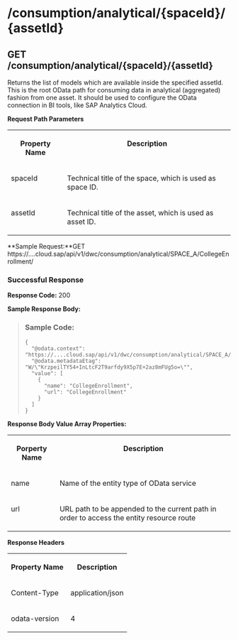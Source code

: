 <!-- loiofdd11b5e7a0a42e0965fe09d775d3843 -->

# /consumption/analytical/\{spaceId\}/\{assetId\}



<a name="loiofdd11b5e7a0a42e0965fe09d775d3843__section_dbb_thb_55b"/>

## GET /consumption/analytical/\{spaceId\}/\{assetId\}

Returns the list of models which are available inside the specified assetId. This is the root OData path for consuming data in analytical \(aggregated\) fashion from one asset. It should be used to configure the OData connection in BI tools, like SAP Analytics Cloud.

**Request Path Parameters**


<table>
<tr>
<th valign="top">

Property Name



</th>
<th valign="top">

Description



</th>
</tr>
<tr>
<td valign="top">

spaceId



</td>
<td valign="top">

Technical title of the space, which is used as space ID.



</td>
</tr>
<tr>
<td valign="top">

assetId



</td>
<td valign="top">

Technical title of the asset, which is used as asset ID.



</td>
</tr>
</table>

**Sample Request:**GET https://....cloud.sap/api/v1/dwc/consumption/analytical/SPACE\_A/CollegeEnrollment/



### Successful Response

**Response Code:** 200

**Sample Response Body:**

> ### Sample Code:  
> ```
> {
>   "@odata.context": "https://....cloud.sap/api/v1/dwc/consumption/analytical/SPACE_A/$metadata",
>   "@odata.metadataEtag": "W/\"KrzpeilTY54+InLtcF2T9arfdy9X5p7E+2az8mFUg5o=\"",
>   "value": [
>     {
>       "name": "CollegeEnrollment",
>       "url": "CollegeEnrollment"
>     }
>   ]
> }
> ```

**Response Body Value Array Properties:**


<table>
<tr>
<th valign="top">

Porperty Name



</th>
<th valign="top">

Description



</th>
</tr>
<tr>
<td valign="top">

name



</td>
<td valign="top">

Name of the entity type of OData service



</td>
</tr>
<tr>
<td valign="top">

url



</td>
<td valign="top">

URL path to be appended to the current path in order to access the entity resource route



</td>
</tr>
</table>

**Response Headers**


<table>
<tr>
<th valign="top">

Property Name



</th>
<th valign="top">

Description



</th>
</tr>
<tr>
<td valign="top">

Content-Type



</td>
<td valign="top">

application/json



</td>
</tr>
<tr>
<td valign="top">

odata-version



</td>
<td valign="top">

4



</td>
</tr>
</table>

